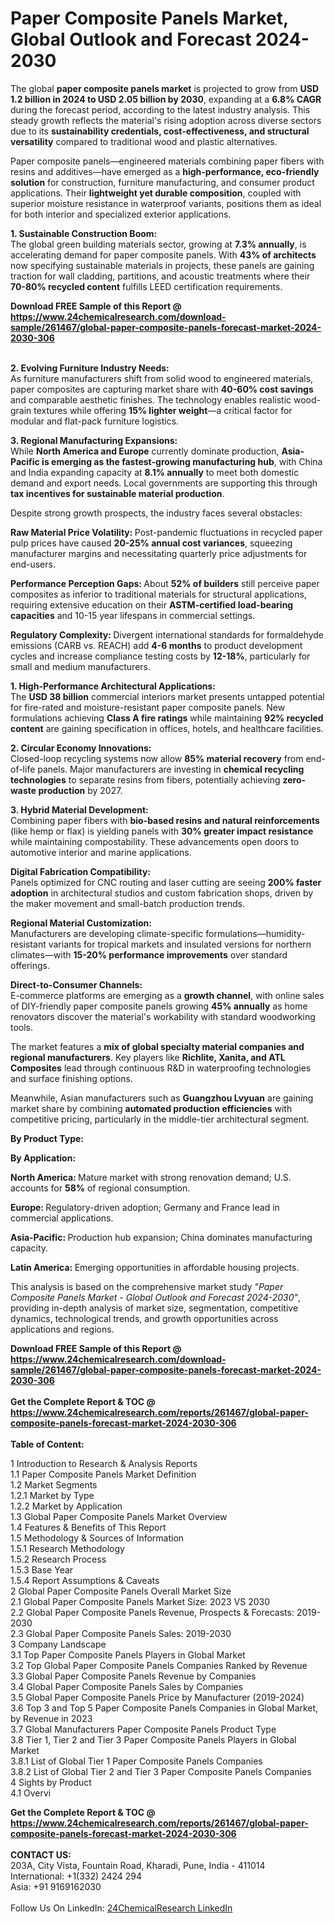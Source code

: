 <h1>Paper Composite Panels Market, Global Outlook and Forecast 2024-2030</h1><p>The global <strong>paper composite panels market</strong> is projected to grow from <strong>USD 1.2 billion in 2024 to USD 2.05 billion by 2030</strong>, expanding at a <strong>6.8% CAGR</strong> during the forecast period, according to the latest industry analysis. This steady growth reflects the material's rising adoption across diverse sectors due to its <strong>sustainability credentials, cost-effectiveness, and structural versatility</strong> compared to traditional wood and plastic alternatives.</p><p>Paper composite panels—engineered materials combining paper fibers with resins and additives—have emerged as a <strong>high-performance, eco-friendly solution</strong> for construction, furniture manufacturing, and consumer product applications. Their <strong>lightweight yet durable composition</strong>, coupled with superior moisture resistance in waterproof variants, positions them as ideal for both interior and specialized exterior applications.</p><p><strong>1. Sustainable Construction Boom:</strong><br>
The global green building materials sector, growing at <strong>7.3% annually</strong>, is accelerating demand for paper composite panels. With <strong>43% of architects</strong> now specifying sustainable materials in projects, these panels are gaining traction for wall cladding, partitions, and acoustic treatments where their <strong>70-80% recycled content</strong> fulfills LEED certification requirements.</p><div><b>Download FREE Sample of this Report @ 
            <a href="https://www.24chemicalresearch.com/download-sample/261467/global-paper-composite-panels-forecast-market-2024-2030-306">
            https://www.24chemicalresearch.com/download-sample/261467/global-paper-composite-panels-forecast-market-2024-2030-306</a></b></div><br><p><strong>2. Evolving Furniture Industry Needs:</strong><br>
As furniture manufacturers shift from solid wood to engineered materials, paper composites are capturing market share with <strong>40-60% cost savings</strong> and comparable aesthetic finishes. The technology enables realistic wood-grain textures while offering <strong>15% lighter weight</strong>—a critical factor for modular and flat-pack furniture logistics.</p><p><strong>3. Regional Manufacturing Expansions:</strong><br>
While <strong>North America and Europe</strong> currently dominate production, <strong>Asia-Pacific is emerging as the fastest-growing manufacturing hub</strong>, with China and India expanding capacity at <strong>8.1% annually</strong> to meet both domestic demand and export needs. Local governments are supporting this through <strong>tax incentives for sustainable material production</strong>.</p><p>Despite strong growth prospects, the industry faces several obstacles:</p><p><strong>Raw Material Price Volatility: </strong>Post-pandemic fluctuations in recycled paper pulp prices have caused <strong>20-25% annual cost variances</strong>, squeezing manufacturer margins and necessitating quarterly price adjustments for end-users.</p><p><strong>Performance Perception Gaps: </strong>About <strong>52% of builders</strong> still perceive paper composites as inferior to traditional materials for structural applications, requiring extensive education on their <strong>ASTM-certified load-bearing capacities</strong> and 10-15 year lifespans in commercial settings.</p><p><strong>Regulatory Complexity: </strong>Divergent international standards for formaldehyde emissions (CARB vs. REACH) add <strong>4-6 months</strong> to product development cycles and increase compliance testing costs by <strong>12-18%</strong>, particularly for small and medium manufacturers.</p><p><strong>1. High-Performance Architectural Applications: </strong><br>
The <strong>USD 38 billion</strong> commercial interiors market presents untapped potential for fire-rated and moisture-resistant paper composite panels. New formulations achieving <strong>Class A fire ratings</strong> while maintaining <strong>92% recycled content</strong> are gaining specification in offices, hotels, and healthcare facilities.</p><p><strong>2. Circular Economy Innovations: </strong><br>
Closed-loop recycling systems now allow <strong>85% material recovery</strong> from end-of-life panels. Major manufacturers are investing in <strong>chemical recycling technologies</strong> to separate resins from fibers, potentially achieving <strong>zero-waste production</strong> by 2027.</p><p><strong>3. Hybrid Material Development: </strong><br>
Combining paper fibers with <strong>bio-based resins and natural reinforcements</strong> (like hemp or flax) is yielding panels with <strong>30% greater impact resistance</strong> while maintaining compostability. These advancements open doors to automotive interior and marine applications.</p><p><strong>Digital Fabrication Compatibility: </strong><br>
	Panels optimized for CNC routing and laser cutting are seeing <strong>200% faster adoption</strong> in architectural studios and custom fabrication shops, driven by the maker movement and small-batch production trends.</p><p><strong>Regional Material Customization: </strong><br>
	Manufacturers are developing climate-specific formulations—humidity-resistant variants for tropical markets and insulated versions for northern climates—with <strong>15-20% performance improvements</strong> over standard offerings.</p><p><strong>Direct-to-Consumer Channels: </strong><br>
	E-commerce platforms are emerging as a <strong>growth channel</strong>, with online sales of DIY-friendly paper composite panels growing <strong>45% annually</strong> as home renovators discover the material's workability with standard woodworking tools.</p><p>The market features a <strong>mix of global specialty material companies and regional manufacturers</strong>. Key players like <strong>Richlite, Xanita, and ATL Composites</strong> lead through continuous R&amp;D in waterproofing technologies and surface finishing options.</p><p>Meanwhile, Asian manufacturers such as <strong>Guangzhou Lvyuan</strong> are gaining market share by combining <strong>automated production efficiencies</strong> with competitive pricing, particularly in the middle-tier architectural segment.</p><p><strong>By Product Type:</strong></p><p><strong>By Application:</strong></p><p><strong>North America: </strong>Mature market with strong renovation demand; U.S. accounts for <strong>58%</strong> of regional consumption.</p><p><strong>Europe: </strong>Regulatory-driven adoption; Germany and France lead in commercial applications.</p><p><strong>Asia-Pacific: </strong>Production hub expansion; China dominates manufacturing capacity.</p><p><strong>Latin America: </strong>Emerging opportunities in affordable housing projects.</p><p>This analysis is based on the comprehensive market study <em>"Paper Composite Panels Market - Global Outlook and Forecast 2024-2030"</em>, providing in-depth analysis of market size, segmentation, competitive dynamics, technological trends, and growth opportunities across applications and regions.</p><div><b>Download FREE Sample of this Report @ 
            <a href="https://www.24chemicalresearch.com/download-sample/261467/global-paper-composite-panels-forecast-market-2024-2030-306">
            https://www.24chemicalresearch.com/download-sample/261467/global-paper-composite-panels-forecast-market-2024-2030-306</a></b></div><br><div><b>Get the Complete Report & TOC @ 
            <a href="https://www.24chemicalresearch.com/reports/261467/global-paper-composite-panels-forecast-market-2024-2030-306">
            https://www.24chemicalresearch.com/reports/261467/global-paper-composite-panels-forecast-market-2024-2030-306</a></b></div><br>
            <b>Table of Content:</b><p>1 Introduction to Research & Analysis Reports<br />
    1.1 Paper Composite Panels Market Definition<br />
    1.2 Market Segments<br />
        1.2.1 Market by Type<br />
        1.2.2 Market by Application<br />
    1.3 Global Paper Composite Panels Market Overview<br />
    1.4 Features & Benefits of This Report<br />
    1.5 Methodology & Sources of Information<br />
        1.5.1 Research Methodology<br />
        1.5.2 Research Process<br />
        1.5.3 Base Year<br />
        1.5.4 Report Assumptions & Caveats<br />
2 Global Paper Composite Panels Overall Market Size<br />
    2.1 Global Paper Composite Panels Market Size: 2023 VS 2030<br />
    2.2 Global Paper Composite Panels Revenue, Prospects & Forecasts: 2019-2030<br />
    2.3 Global Paper Composite Panels Sales: 2019-2030<br />
3 Company Landscape<br />
    3.1 Top Paper Composite Panels Players in Global Market<br />
    3.2 Top Global Paper Composite Panels Companies Ranked by Revenue<br />
    3.3 Global Paper Composite Panels Revenue by Companies<br />
    3.4 Global Paper Composite Panels Sales by Companies<br />
    3.5 Global Paper Composite Panels Price by Manufacturer (2019-2024)<br />
    3.6 Top 3 and Top 5 Paper Composite Panels Companies in Global Market, by Revenue in 2023<br />
    3.7 Global Manufacturers Paper Composite Panels Product Type<br />
    3.8 Tier 1, Tier 2 and Tier 3 Paper Composite Panels Players in Global Market<br />
        3.8.1 List of Global Tier 1 Paper Composite Panels Companies<br />
        3.8.2 List of Global Tier 2 and Tier 3 Paper Composite Panels Companies<br />
4 Sights by Product<br />
    4.1 Overvi</p><div><b>Get the Complete Report & TOC @ 
            <a href="https://www.24chemicalresearch.com/reports/261467/global-paper-composite-panels-forecast-market-2024-2030-306">
            https://www.24chemicalresearch.com/reports/261467/global-paper-composite-panels-forecast-market-2024-2030-306</a></b></div><br><b>CONTACT US:</b><br>
            203A, City Vista, Fountain Road, Kharadi, Pune, India - 411014<br>
            International: +1(332) 2424 294<br>
            Asia: +91 9169162030 <br><br>
            Follow Us On LinkedIn: <a href="https://www.linkedin.com/company/24chemicalresearch/">24ChemicalResearch LinkedIn</a>